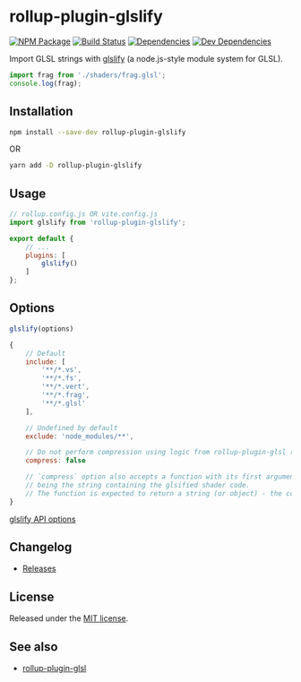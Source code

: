 # rollup-plugin-glslify

[![NPM Package][npm]][npm-url]
[![Build Status][build-status]][build-status-url]
[![Dependencies][dependencies]][dependencies-url]
[![Dev Dependencies][dev-dependencies]][dev-dependencies-url]

Import GLSL strings with [glslify](https://github.com/glslify/glslify) (a node.js-style module system for GLSL).

```js
import frag from './shaders/frag.glsl';
console.log(frag);
```

## Installation

```sh
npm install --save-dev rollup-plugin-glslify
```

OR

```sh
yarn add -D rollup-plugin-glslify
```

## Usage

```js
// rollup.config.js OR vite.config.js
import glslify from 'rollup-plugin-glslify';

export default {
    // ...
    plugins: [
        glslify()
    ]
};
```

## Options

```js
glslify(options)
```

```js
{
    // Default
    include: [
        '**/*.vs',
        '**/*.fs',
        '**/*.vert',
        '**/*.frag',
        '**/*.glsl'
    ],

    // Undefined by default
    exclude: 'node_modules/**',

    // Do not perform compression using logic from rollup-plugin-glsl (enabled by default)
    compress: false

    // `compress` option also accepts a function with its first argument
    // being the string containing the glsified shader code. 
    // The function is expected to return a string (or object) - the compressed shader
}
```

[glslify API options](https://github.com/glslify/glslify#var-src--glslcompilesrc-opts)

## Changelog

* [Releases](https://github.com/glslify/rollup-plugin-glslify/releases)

## License

Released under the [MIT license](LICENSE).

## See also

* [rollup-plugin-glsl](https://github.com/vwochnik/rollup-plugin-glsl)


[npm]: https://img.shields.io/npm/v/rollup-plugin-glslify.svg
[npm-url]: https://www.npmjs.com/package/rollup-plugin-glslify
[build-status]: https://travis-ci.org/glslify/rollup-plugin-glslify.svg
[build-status-url]: https://travis-ci.org/glslify/rollup-plugin-glslify
[dependencies]: https://img.shields.io/david/glslify/rollup-plugin-glslify.svg
[dependencies-url]: https://david-dm.org/glslify/rollup-plugin-glslify
[dev-dependencies]: https://img.shields.io/david/dev/glslify/rollup-plugin-glslify.svg
[dev-dependencies-url]: https://david-dm.org/glslify/rollup-plugin-glslify?type=dev
